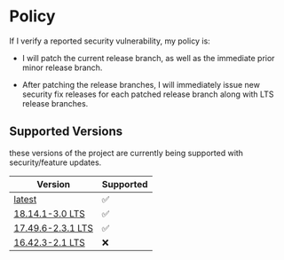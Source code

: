 # Policy
If I verify a reported security vulnerability, my policy is:

- I will patch the current release branch, as well as the immediate prior minor release branch.

- After patching the release branches, I will immediately issue new security fix releases for each patched release branch along with LTS release branches.

## Supported Versions

these versions of the project are
currently being supported with security/feature updates.

| Version | Supported          |
| ------- | ------------------ |
| [latest](https://github.com/arichorn/uYouPlusExtra/releases/latest) | :white_check_mark: |
| [18.14.1-3.0 LTS](https://github.com/arichorn/uYouPlusExtra/releases/tag/v18.14.1-3.0-F2) | ✅ |
| [17.49.6-2.3.1 LTS](https://github.com/arichorn/uYouPlusExtra/releases/tag/v17.49.6-2.3.1-F4) | ✅ |
| [16.42.3-2.1 LTS](https://github.com/arichorn/uYouPlusExtra/releases/tag/v16.42.3-2.1-F17) | ❌ |
